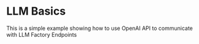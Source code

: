 # LLM Basics

This is a simple example showing how to use OpenAI API to communicate with LLM Factory Endpoints
